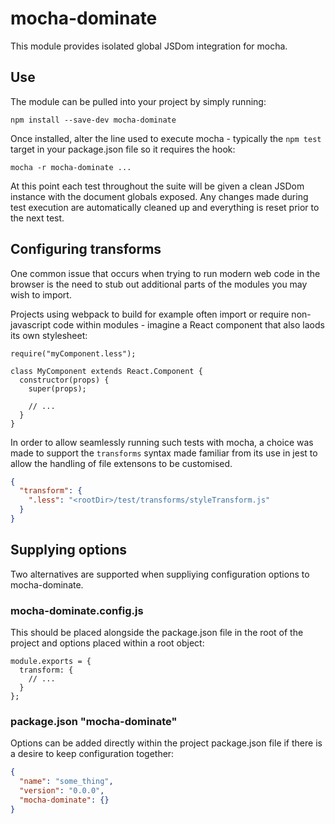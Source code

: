 # mocha-dominate

This module provides isolated global JSDom integration for mocha.

## Use

The module can be pulled into your project by simply running:

```
npm install --save-dev mocha-dominate
```

Once installed, alter the line used to execute mocha - typically the
`npm test` target in your package.json file so it requires the hook:

```
mocha -r mocha-dominate ...
```

At this point each test throughout the suite will be given a clean
JSDom instance with the document globals exposed. Any changes made
during test execution are automatically cleaned up and everything
is reset prior to the next test.

## Configuring transforms

One common issue that occurs when trying to run modern web code in
the browser is the need to stub out additional parts of the modules
you may wish to import.

Projects using webpack to build for example often import or require
non-javascript code within modules - imagine a React component that
also laods its own stylesheet:

```js#evaluate:false
require("myComponent.less");

class MyComponent extends React.Component {
  constructor(props) {
    super(props);

    // ...
  }
}
```

In order to allow seamlessly running such tests with mocha, a choice
was made to support the `transforms` syntax made familiar from its
use in jest to allow the handling of file extensons to be customised.

```json
{
  "transform": {
    ".less": "<rootDir>/test/transforms/styleTransform.js"
  }
}
```

## Supplying options

Two alternatives are supported when suppliying configuration options
to mocha-dominate.

### mocha-dominate.config.js

This should be placed alongside the package.json file in the root
of the project and options placed within a root object:

```js#evaluate:false
module.exports = {
  transform: {
    // ...
  }
};
```

### package.json "mocha-dominate"

Options can be added directly within the project package.json
file if there is a desire to keep configuration together:

```json
{
  "name": "some_thing",
  "version": "0.0.0",
  "mocha-dominate": {}
}
```
